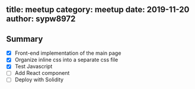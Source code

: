 title: meetup
category: meetup
date:   2019-11-20
author: sypw8972
---

## Summary

- [x] Front-end implementation of the main page
- [x] Organize inline css into a separate css file
- [x] Test Javascript
- [ ] Add React component
- [ ] Deploy with Solidity
